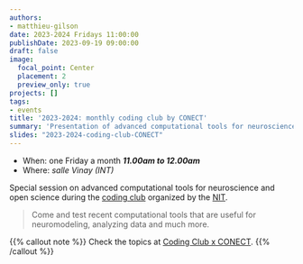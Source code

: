 ```yaml
---
authors:
- matthieu-gilson
date: 2023-2024 Fridays 11:00:00
publishDate: 2023-09-19 09:00:00
draft: false
image:
  focal_point: Center
  placement: 2
  preview_only: true
projects: []
tags:
- events
title: '2023-2024: monthly coding club by CONECT'
summary: 'Presentation of advanced computational tools for neuroscience and open science'
slides: "2023-2024-coding-club-CONECT"
---
```


* When: one Friday a month ***11.00am to 12.00am*** 
* Where: _salle Vinay (INT)_

Special session on advanced computational tools for neuroscience and open science during the [coding club](https://framateam.org/int-marseille/channels/coding-club) organized by the [NIT](https://www.int.univ-amu.fr/plateformes/nit).

> Come and test recent computational tools that are useful for neuromodeling, analyzing data and much more.

{{% callout note %}}
Check the topics at [Coding Club x CONECT]().
{{% /callout %}}
